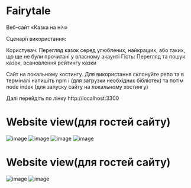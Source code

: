# Fairytale

Веб-сайт «Казка на ніч»

Сценарії використання: 

Користувач: Перегляд казок серед улюблених, найкращих, або таких, що ще не були прочитані у власному акаунті
Гість: Перегляд та пошук казок, всановлення рейтингу казки


Сайт на локальному хостингу. Для використання склонуйте репо та в терміналі напишіть npm i (для загрузки необхідних бібліотек) та потім node index (для запуску сайту на локальному хостингу)

Далі перейдіть по лінку http://localhost:3300

# Website view(для гостей сайту)

![image](https://github.com/user-attachments/assets/7b684b04-80f5-4ad0-b34b-e0ebeb1df926)
![image](https://github.com/user-attachments/assets/bee837db-f369-471b-91d8-68fbcacaffce)
![image](https://github.com/user-attachments/assets/84e4ec49-07b9-490d-8951-24ad2cdc983a)
![image](https://github.com/user-attachments/assets/5c5f0e97-cde0-4e6c-8c36-f40b3af197ab)

# Website view(для гостей сайту)

![image](https://github.com/user-attachments/assets/ab2c77f7-54d1-49bd-b744-e57328a21897)
![image](https://github.com/user-attachments/assets/515c76b6-73de-4539-af37-a421d0184b22)
